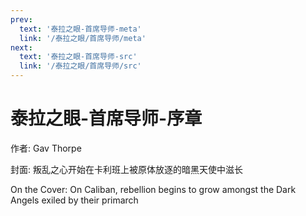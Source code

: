 ```yaml
---
prev:
  text: '泰拉之眼-首席导师-meta'
  link: '/泰拉之眼/首席导师/meta'
next:
  text: '泰拉之眼-首席导师-src'
  link: '/泰拉之眼/首席导师/src'
---
```


# 泰拉之眼-首席导师-序章

作者: Gav Thorpe

封面: 叛乱之心开始在卡利班上被原体放逐的暗黑天使中滋长

On the Cover: On Caliban, rebellion begins to grow amongst the Dark Angels exiled by their primarch
